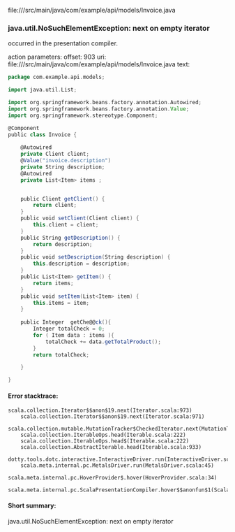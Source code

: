 file://<WORKSPACE>/src/main/java/com/example/api/models/Invoice.java
### java.util.NoSuchElementException: next on empty iterator

occurred in the presentation compiler.

action parameters:
offset: 903
uri: file://<WORKSPACE>/src/main/java/com/example/api/models/Invoice.java
text:
```scala
package com.example.api.models;

import java.util.List;

import org.springframework.beans.factory.annotation.Autowired;
import org.springframework.beans.factory.annotation.Value;
import org.springframework.stereotype.Component;

@Component
public class Invoice {
    
    @Autowired
    private Client client;
    @Value("invoice.description")
    private String description;
    @Autowired
    private List<Item> items ;


    public Client getClient() {
        return client;
    }
    public void setClient(Client client) {
        this.client = client;
    }
    public String getDescription() {
        return description;
    }
    public void setDescription(String description) {
        this.description = description;
    }
    public List<Item> getItem() {
        return items;
    }
    public void setItem(List<Item> item) {
        this.items = item;
    }
    
    public Integer  getChe@@ck(){
        Integer totalCheck = 0;
        for ( Item data : items ){
            totalCheck += data.getTotalProduct();
        }
        return totalCheck;

    }

}

```



#### Error stacktrace:

```
scala.collection.Iterator$$anon$19.next(Iterator.scala:973)
	scala.collection.Iterator$$anon$19.next(Iterator.scala:971)
	scala.collection.mutable.MutationTracker$CheckedIterator.next(MutationTracker.scala:76)
	scala.collection.IterableOps.head(Iterable.scala:222)
	scala.collection.IterableOps.head$(Iterable.scala:222)
	scala.collection.AbstractIterable.head(Iterable.scala:933)
	dotty.tools.dotc.interactive.InteractiveDriver.run(InteractiveDriver.scala:168)
	scala.meta.internal.pc.MetalsDriver.run(MetalsDriver.scala:45)
	scala.meta.internal.pc.HoverProvider$.hover(HoverProvider.scala:34)
	scala.meta.internal.pc.ScalaPresentationCompiler.hover$$anonfun$1(ScalaPresentationCompiler.scala:342)
```
#### Short summary: 

java.util.NoSuchElementException: next on empty iterator
